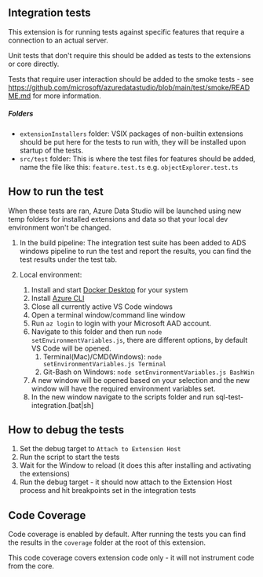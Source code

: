 ## Integration tests

This extension is for running tests against specific features that require a connection to an actual server.

Unit tests that don't require this should be added as tests to the extensions or core directly.

Tests that require user interaction should be added to the smoke tests - see https://github.com/microsoft/azuredatastudio/blob/main/test/smoke/README.md for more information.

##### Folders
* `extensionInstallers` folder: VSIX packages of non-builtin extensions should be put here for the tests to run with, they will be installed upon startup of the tests.
* `src/test` folder: This is where the test files for features should be added, name the file like this: `feature.test.ts` e.g. `objectExplorer.test.ts`

## How to run the test

When these tests are ran, Azure Data Studio will be launched using new temp folders for installed extensions and data so that your local dev environment won't be changed.

1. In the build pipeline:
The integration test suite has been added to ADS windows pipeline to run the test and report the results, you can find the test results under the test tab.

2. Local environment:
	1. Install and start [Docker Desktop](https://docs.docker.com/desktop/) for your system
	1. Install [Azure CLI](https://docs.microsoft.com/en-us/cli/azure/install-azure-cli)
	1. Close all currently active VS Code windows
	1. Open a terminal window/command line window
	1. Run `az login` to login with your Microsoft AAD account.
	1. Navigate to this folder and then run `node setEnvironmentVariables.js`, there are different options, by default VS Code will be opened.
		1. Terminal(Mac)/CMD(Windows): `node setEnvironmentVariables.js Terminal`
		2. Git-Bash on Windows: `node setEnvironmentVariables.js BashWin`
	1. A new window will be opened based on your selection and the new window will have the required environment variables set.
	2. In the new window navigate to the scripts folder and run sql-test-integration.[bat|sh]

## How to debug the tests
1. Set the debug target to `Attach to Extension Host`
1. Run the script to start the tests
1. Wait for the Window to reload (it does this after installing and activating the extensions)
1. Run the debug target - it should now attach to the Extension Host process and hit breakpoints set in the integration tests

## Code Coverage

Code coverage is enabled by default. After running the tests you can find the results in the `coverage` folder at the root of this extension.

This code coverage covers extension code only - it will not instrument code from the core.
